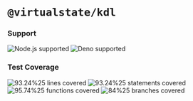 # `@virtualstate/kdl`

[//]: # (badges)

### Support

 ![Node.js supported](https://img.shields.io/badge/node-%3E%3D16.0.0-blue) ![Deno supported](https://img.shields.io/badge/deno-%3E%3D1.17.0-blue) 

### Test Coverage

 ![93.24%25 lines covered](https://img.shields.io/badge/lines-93.24%25-brightgreen) ![93.24%25 statements covered](https://img.shields.io/badge/statements-93.24%25-brightgreen) ![95.74%25 functions covered](https://img.shields.io/badge/functions-95.74%25-brightgreen) ![84%25 branches covered](https://img.shields.io/badge/branches-84%25-brightgreen)

[//]: # (badges)

